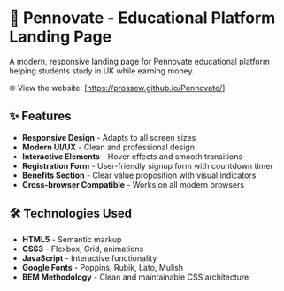 # 🚀 Pennovate - Educational Platform Landing Page

A modern, responsive landing page for Pennovate educational platform helping students study in UK while earning money.

🌐 View the website: [https://prossew.github.io/Pennovate/]

## ✨ Features

- **Responsive Design** - Adapts to all screen sizes
- **Modern UI/UX** - Clean and professional design
- **Interactive Elements** - Hover effects and smooth transitions
- **Registration Form** - User-friendly signup form with countdown timer
- **Benefits Section** - Clear value proposition with visual indicators
- **Cross-browser Compatible** - Works on all modern browsers

## 🛠 Technologies Used

- **HTML5** - Semantic markup
- **CSS3** - Flexbox, Grid, animations
- **JavaScript** - Interactive functionality
- **Google Fonts** - Poppins, Rubik, Lato, Mulish
- **BEM Methodology** - Clean and maintainable CSS architecture

